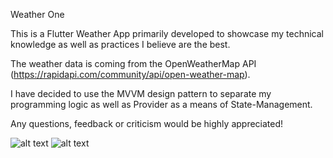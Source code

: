 Weather One

This is a Flutter Weather App primarily developed to showcase my technical knowledge 
as well as practices I believe are the best. 

The weather data is coming from the OpenWeatherMap API (https://rapidapi.com/community/api/open-weather-map).

I have decided to use the MVVM design pattern to separate my programming logic as well as 
Provider as a means of State-Management.

Any questions, feedback or criticism would be highly appreciated!

![alt text](https://i.ibb.co/2dGfFHv/Home.png)      ![alt text](https://i.ibb.co/2kKVfzB/Details.png)
